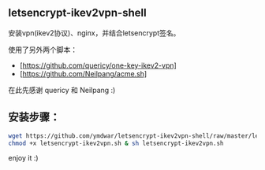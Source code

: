 ## letsencrypt-ikev2vpn-shell
安装vpn(ikev2协议)、nginx，并结合letsencrypt签名。

使用了另外两个脚本：
- [https://github.com/quericy/one-key-ikev2-vpn]
- [https://github.com/Neilpang/acme.sh]

在此先感谢 quericy 和 Neilpang :)

## 安装步骤：
```bash
wget https://github.com/ymdwar/letsencrypt-ikev2vpn-shell/raw/master/letsencrypt-ikev2vpn.sh
chmod +x letsencrypt-ikev2vpn.sh & sh letsencrypt-ikev2vpn.sh
```

enjoy it :)
